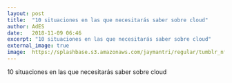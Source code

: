 ```yaml
---
layout: post
title:  "10 situaciones en las que necesitarás saber sobre cloud"
author: AdES
date:   2018-11-09 06:46
excerpt: "10 situaciones en las que necesitarás saber sobre cloud"
external_image: true
image:  https://splashbase.s3.amazonaws.com/jaymantri/regular/tumblr_nf0w03DUxN1qfirfao1_1280.jpg
---
```

10 situaciones en las que necesitarás saber sobre cloud